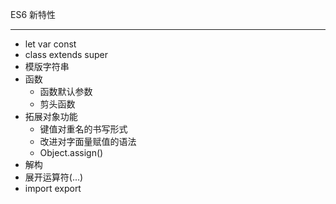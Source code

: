 ES6 新特性

************

* let var const
* class extends super
* 模版字符串
* 函数
  * 函数默认参数
  * 剪头函数
* 拓展对象功能
  * 键值对重名的书写形式
  * 改进对字面量赋值的语法
  * Object.assign()
* 解构
* 展开运算符(...)
* import export